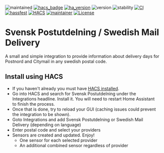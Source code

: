 ![maintained](https://img.shields.io/maintenance/yes/2025.svg)
[![hacs_badge](https://img.shields.io/badge/hacs-default-green.svg)](https://github.com/custom-components/hacs)
[![ha_version](https://img.shields.io/badge/home%20assistant-2024.10%2B-green.svg)](https://www.home-assistant.io)
![version](https://img.shields.io/badge/version-2.0.0-green.svg)
![stability](https://img.shields.io/badge/stability-stable-green.svg)
[![CI](https://github.com/DSorlov/swemail/workflows/CI/badge.svg)](https://github.com/DSorlov/swemail/actions/workflows/ci.yaml)
[![hassfest](https://github.com/DSorlov/swemail/workflows/Validate%20with%20hassfest/badge.svg)](https://github.com/DSorlov/swemail/actions/workflows/hassfest.yaml)
[![HACS](https://github.com/DSorlov/swemail/workflows/HACS%20Validation/badge.svg)](https://github.com/DSorlov/swemail/actions/workflows/hacs.yaml)
[![maintainer](https://img.shields.io/badge/maintainer-dsorlov-blue.svg)](https://github.com/DSorlov)
[![License](https://img.shields.io/badge/License-Apache%202.0-blue.svg)](https://opensource.org/licenses/Apache-2.0)

Svensk Postutdelning / Swedish Mail Delivery
============================================

A small and simple integration to provide information about delivery days for Postnord and Citymail in any swedish postal code.

## Install using HACS

* If you haven't already you must have [HACS installed](https://hacs.xyz/docs/setup/download).
* Go into HACS and search for Svensk Postutdelning under the Integrations headline. Install it. You will need to restart Home Assistant to finish the process.
* Once that is done, try to reload your GUI (caching issues could prevent the integration to be shown).
* Goto Integrations and add Svensk Postutdelning or Swedish Mail Delivery (depending on language)
* Enter postal code and select your providers
* Sensors are created and updated. Enjoy!
  - One sensor for each selected provider
  - An additional combined sensor regardless of provider

